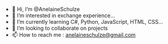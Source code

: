 - 👋 Hi, I’m @AnelaineSchulze
- 👀 I’m interested in exchange experience...
- 🌱 I’m currently learning  C#, Python, JavaScript, HTML, CSS...
- 💞️ I’m looking to collaborate on projects
- 📫 How to reach me : anelaineschulze@gmail.com

<!---
AnelaineSchulze/AnelaineSchulze is a ✨ special ✨ repository because its `README.md` (this file) appears on your GitHub profile.
You can click the Preview link to take a look at your changes.
--->
